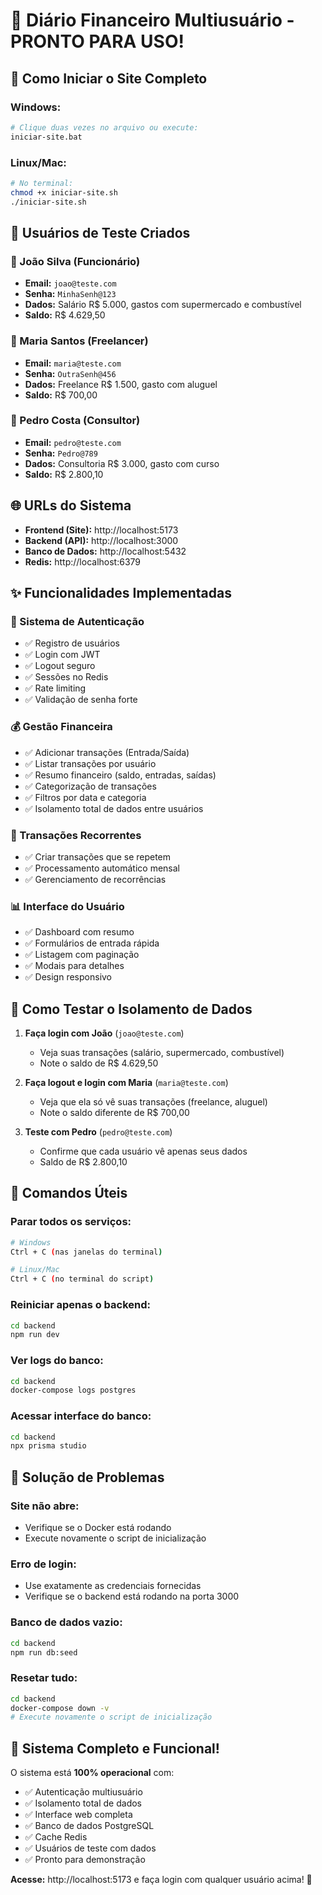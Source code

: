 # 🚀 Diário Financeiro Multiusuário - PRONTO PARA USO!

## 🎯 Como Iniciar o Site Completo

### Windows:
```bash
# Clique duas vezes no arquivo ou execute:
iniciar-site.bat
```

### Linux/Mac:
```bash
# No terminal:
chmod +x iniciar-site.sh
./iniciar-site.sh
```

## 👥 Usuários de Teste Criados

### 👤 João Silva (Funcionário)
- **Email:** `joao@teste.com`
- **Senha:** `MinhaSenh@123`
- **Dados:** Salário R$ 5.000, gastos com supermercado e combustível
- **Saldo:** R$ 4.629,50

### 👤 Maria Santos (Freelancer)
- **Email:** `maria@teste.com`
- **Senha:** `OutraSenh@456`
- **Dados:** Freelance R$ 1.500, gasto com aluguel
- **Saldo:** R$ 700,00

### 👤 Pedro Costa (Consultor)
- **Email:** `pedro@teste.com`
- **Senha:** `Pedro@789`
- **Dados:** Consultoria R$ 3.000, gasto com curso
- **Saldo:** R$ 2.800,10

## 🌐 URLs do Sistema

- **Frontend (Site):** http://localhost:5173
- **Backend (API):** http://localhost:3000
- **Banco de Dados:** http://localhost:5432
- **Redis:** http://localhost:6379

## ✨ Funcionalidades Implementadas

### 🔐 Sistema de Autenticação
- ✅ Registro de usuários
- ✅ Login com JWT
- ✅ Logout seguro
- ✅ Sessões no Redis
- ✅ Rate limiting
- ✅ Validação de senha forte

### 💰 Gestão Financeira
- ✅ Adicionar transações (Entrada/Saída)
- ✅ Listar transações por usuário
- ✅ Resumo financeiro (saldo, entradas, saídas)
- ✅ Categorização de transações
- ✅ Filtros por data e categoria
- ✅ Isolamento total de dados entre usuários

### 🔄 Transações Recorrentes
- ✅ Criar transações que se repetem
- ✅ Processamento automático mensal
- ✅ Gerenciamento de recorrências

### 📊 Interface do Usuário
- ✅ Dashboard com resumo
- ✅ Formulários de entrada rápida
- ✅ Listagem com paginação
- ✅ Modais para detalhes
- ✅ Design responsivo

## 🧪 Como Testar o Isolamento de Dados

1. **Faça login com João** (`joao@teste.com`)
   - Veja suas transações (salário, supermercado, combustível)
   - Note o saldo de R$ 4.629,50

2. **Faça logout e login com Maria** (`maria@teste.com`)
   - Veja que ela só vê suas transações (freelance, aluguel)
   - Note o saldo diferente de R$ 700,00

3. **Teste com Pedro** (`pedro@teste.com`)
   - Confirme que cada usuário vê apenas seus dados
   - Saldo de R$ 2.800,10

## 🔧 Comandos Úteis

### Parar todos os serviços:
```bash
# Windows
Ctrl + C (nas janelas do terminal)

# Linux/Mac
Ctrl + C (no terminal do script)
```

### Reiniciar apenas o backend:
```bash
cd backend
npm run dev
```

### Ver logs do banco:
```bash
cd backend
docker-compose logs postgres
```

### Acessar interface do banco:
```bash
cd backend
npx prisma studio
```

## 🚨 Solução de Problemas

### Site não abre:
- Verifique se o Docker está rodando
- Execute novamente o script de inicialização

### Erro de login:
- Use exatamente as credenciais fornecidas
- Verifique se o backend está rodando na porta 3000

### Banco de dados vazio:
```bash
cd backend
npm run db:seed
```

### Resetar tudo:
```bash
cd backend
docker-compose down -v
# Execute novamente o script de inicialização
```

## 🎉 Sistema Completo e Funcional!

O sistema está **100% operacional** com:
- ✅ Autenticação multiusuário
- ✅ Isolamento total de dados
- ✅ Interface web completa
- ✅ Banco de dados PostgreSQL
- ✅ Cache Redis
- ✅ Usuários de teste com dados
- ✅ Pronto para demonstração

**Acesse:** http://localhost:5173 e faça login com qualquer usuário acima! 🚀